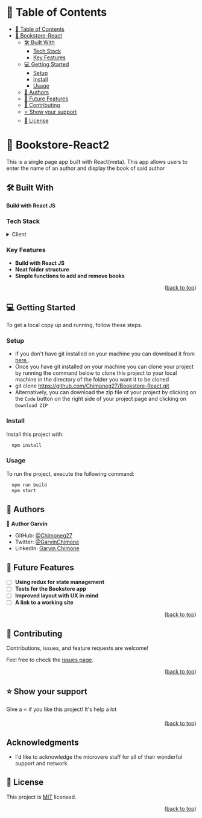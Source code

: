 <a name="readme-top"></a>

# 📗 Table of Contents

- [📗 Table of Contents](#-table-of-contents)
- [📖 Bookstore-React ](#-Bookstore-React-)
  - [🛠 Built With ](#-built-with-)
    - [Tech Stack ](#tech-stack-)
    - [Key Features ](#key-features-)
  - [💻 Getting Started ](#-getting-started-)
    - [Setup](#setup)
    - [Install](#install)
    - [Usage](#usage)
  - [👥 Authors ](#-authors-)
  - [🔭 Future Features ](#-future-features-)
  - [🤝 Contributing ](#-contributing-)
  - [⭐️ Show your support ](#️-show-your-support-)
  - [📝 License ](#-license-)

# 📖 Bookstore-React2 <a name="about-project"></a>
This is a single page app built with React(meta). This app allows users to enter the name of an author and display the book of said author

## 🛠 Built With <a name="built-with"></a>
 **Build with React JS**
### Tech Stack <a name="tech-stack"></a>

<details>
  <summary>Client</summary>
  <ul>
    <li><a href="https://reactjs.org/">React.js</a></li>
    <li>JSX</li>
    <li>React Components</li>
    <li>React Router V6</li>
    <li>CSS</li>
  </ul>
</details>

### Key Features <a name="key-features"></a>

- **Build with React JS**
- **Neat folder structure**
- **Simple functions to add and remove books**

<p align="right">(<a href="#readme-top">back to top</a>)</p>

## 💻 Getting Started <a name="getting-started"></a>

To get a local copy up and running, follow these steps.

### Setup

- if you don't have git installed on your machine you can download it from [here ](https://git-scm.com/downloads).
- Once you have git installed on your machine you can clone your project by running the command below to clone this project to your local machine in the directory of the folder you want it to be cloned
- git clone https://github.com/Chimoneg27/Bookstore-React.git
- Alternatively, you can download the zip file of your project by clicking on the `Code` button on the right side of your project page and clicking on `Download ZIP`

### Install

Install this project with:

```sh
  npm install
```

### Usage

To run the project, execute the following command:

```sh
  npm run build
  npm start
```

## 👥 Authors <a name="authors"></a>

👤 **Author Garvin**

- GitHub: [@Chimoneg27](https://github.com/Chimoneg27)
- Twitter: [@GarvinChimone](https://twitter.com/GarvinChimone)
- LinkedIn: [Garvin Chimone](https://www.linkedin.com/in/garvin-chimone-37208924a/)

## 🔭 Future Features <a name="future-features"></a>

- [ ] **Using redux for state management**
- [ ] **Tests for the Bookstore app**
- [ ] **Improved layout with UX in mind**
- [ ] **A link to a working site**

<p align="right">(<a href="#readme-top">back to top</a>)</p>

## 🤝 Contributing <a name="contributing"></a>

Contributions, issues, and feature requests are welcome!

Feel free to check the [issues page](https://github.com/Chimoneg27/Bookstore-React/issues).

<p align="right">(<a href="#readme-top">back to top</a>)</p>

## ⭐️ Show your support <a name="support"></a>

Give a ⭐️ if you like this project! It's help a lot

<p align="right">(<a href="#readme-top">back to top</a>)</p>

## Acknowledgments

- I'd like to acknowledge the microvere staff for all of their wonderful support and network

## 📝 License <a name="license"></a>

This project is [MIT](./LICENSE) licensed.

<p align="right">(<a href="#readme-top">back to top</a>)</p>